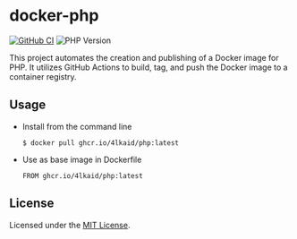 # docker-php

[![GitHub CI](https://github.com/4lkaid/docker-php/actions/workflows/docker-publish.yaml/badge.svg)](https://github.com/4lkaid/docker-php/actions/workflows/docker-publish.yaml)
![PHP Version](https://img.shields.io/badge/PHP-8.4.11-orange)

This project automates the creation and publishing of a Docker image for PHP. It utilizes GitHub Actions to build, tag, and push the Docker image to a container registry.

## Usage

- Install from the command line
  ```
  $ docker pull ghcr.io/4lkaid/php:latest
  ```
- Use as base image in Dockerfile
  ```
  FROM ghcr.io/4lkaid/php:latest
  ```

## License

Licensed under the [MIT License](LICENSE).